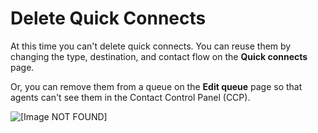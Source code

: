 # Delete Quick Connects<a name="quick-connects-delete"></a>

At this time you can't delete quick connects\. You can reuse them by changing the type, destination, and contact flow on the **Quick connects** page\.

Or, you can remove them from a queue on the **Edit queue** page so that agents can't see them in the Contact Control Panel \(CCP\)\. 

![\[Image NOT FOUND\]](http://docs.aws.amazon.com/connect/latest/adminguide/images/contact-flow-transfer-delete-quick-connect.png)